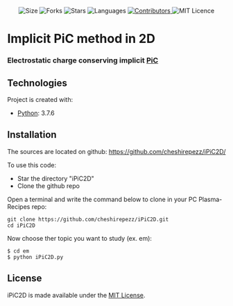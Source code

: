 <!-- Meta-Badges -->
</p>

<p align="center">
    <img alt="Size" src="https://img.shields.io/github/repo-size/cheshirepezz/iPiC2D">
  </a>
  <img alt="Forks" src="https://img.shields.io/github/forks/cheshirepezz/iPiC2D">
  </a>
  <img alt="Stars" src="https://img.shields.io/github/stars/cheshirepezz/iPiC2D">
  </a>
  <img alt="Languages" src="https://img.shields.io/github/languages/count/cheshirepezz/iPiC2D">
  </a>
  <a href="https://github.com/cheshirepezz/iPiC2D/graphs/contributors">
    <img alt="Contributors" src="https://img.shields.io/github/contributors/cheshirepezz/iPiC2D">
  </a>
  <img alt="MIT Licence" src="https://img.shields.io/github/license/cheshirepezz/iPiC2D">
  </a>
  
</p>

# Implicit PiC method in 2D

### Electrostatic charge conserving implicit [PiC](https://github.com/cheshirepezz/iPiC2D/tree/master/es)

## Technologies
Project is created with:
* [Python](https://www.python.org/): 3.7.6
	
## Installation

The sources are located on github: https://github.com/cheshirepezz/iPiC2D/

To use this code:
* Star the directory "iPiC2D" 
* Clone the github repo

Open a terminal and write the command below to clone in your PC Plasma-Recipes repo:

```
git clone https://github.com/cheshirepezz/iPiC2D.git
cd iPiC2D
```
Now choose ther topic you want to study (ex. em):

```
$ cd em
$ python iPiC2D.py
```
## License

iPiC2D is made available under the [MIT License](https://github.com/cheshirepezz/iPiC2D/blob/master/LICENSE).
